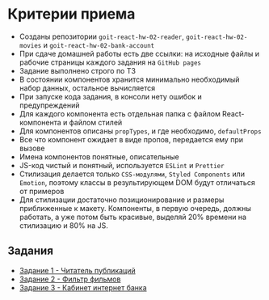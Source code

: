 # Критерии приема

- Созданы репозитории `goit-react-hw-02-reader`, `goit-react-hw-02-movies` и
  `goit-react-hw-02-bank-account`
- При сдаче домашней работы есть две ссылки: на исходные файлы и рабочие
  страницы каждого задания на `GitHub pages`
- Задание выполнено строго по ТЗ
- В состоянии компонентов хранится минимально необходимый набор данных,
  остальное вычисляется
- При запуске кода задания, в консоли нету ошибок и предупреждений
- Для каждого компонента есть отдельная папка с файлом React-компонента и файлом
  стилей
- Для компонентов описаны `propTypes`, и где необходимо, `defaultProps`
- Все что компонент ожидает в виде пропов, передается ему при вызове
- Имена компонентов понятные, описательные
- JS-код чистый и понятный, используется `ESLint` и `Prettier`
- Стилизация делается только `CSS-модулями`, `Styled Components` или `Emotion`,
  поэтому классы в результирующем DOM будут отличаться от примеров
- Для стилизации достаточно позиционирование и размеры приближенные к макету.
  Компоненты, в первую очередь, должны работать, а уже потом быть красивые,
  выделяй 20% времени на стилизацию и 80% на JS.

## Задания

- [Задание 1 - Читатель публикаций](./reader/)
- [Задание 2 - Фильтр фильмов](./movies/)
- [Задание 3 - Кабинет интернет банка](./bank-account/)
